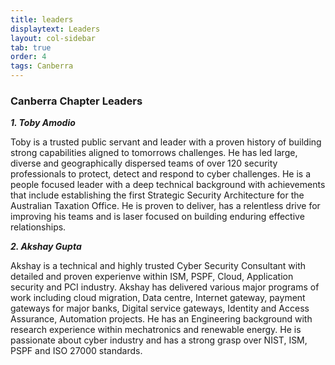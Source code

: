 ```yaml
---
title: leaders
displaytext: Leaders
layout: col-sidebar
tab: true
order: 4
tags: Canberra
---
```


### Canberra Chapter Leaders
***1. Toby Amodio***<br/> 

Toby is a trusted public servant and leader with a proven history of building strong capabilities aligned to tomorrows challenges. He has led large, diverse and geographically dispersed teams of over 120 security professionals to protect, detect and respond to cyber challenges. He is a people focused leader with a deep technical background with achievements that include establishing the first Strategic Security Architecture for the Australian Taxation Office. He is proven to deliver, has a relentless drive for improving his teams and is laser focused on building enduring effective relationships.

***2. Akshay Gupta***<br/> 

Akshay is a technical and highly trusted Cyber Security Consultant with detailed and proven experienve within ISM, PSPF, Cloud, Application security and PCI industry. Akshay has delivered various major programs of work including cloud migration, Data centre, Internet gateway, payment gateways for major banks, Digital service gateways, Identity and Access Assurance, Automation projects. He has an Engineering background with research experience within mechatronics and renewable energy. He is passionate about cyber industry and has a strong grasp over NIST, ISM, PSPF and ISO 27000 standards.
